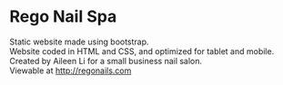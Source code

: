 # Rego Nail Spa
Static website made using bootstrap.  
Website coded in HTML and CSS, and optimized for tablet and mobile.  
Created by Aileen Li for a small business nail salon.  
Viewable at http://regonails.com
